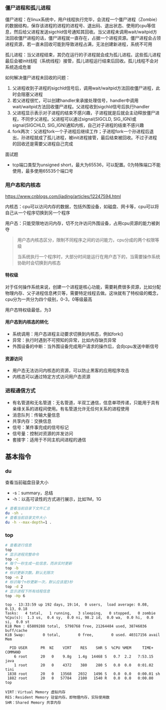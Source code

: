 ### 僵尸进程和孤儿进程

僵尸进程：在linux系统中，用户线程执行完毕，会流程一个僵尸进程（Zombie）的数据结构，保存该进程的进程的进程号、退出码、退出状态、使用的cpu等信息，然后给父进程发送sigchld信号通知其回收。当父进程未调用wait/waitpid方法回收僵尸进程的话，僵尸进程就一直存在，占据一个进程资源。僵尸进程会占领进程资源，若一直未回收可能到导致进程占满，无法创建新进程，系统不可用

孤儿进程：当父进程结束，其仍在运行的子进程就会成为孤儿进程。这些孤儿进程最后会被init线程（系统线程）接管，孤儿进程运行结束后回收。孤儿线程不会对系统造成危害

如何解决僵尸进程未回收的问题：

1. 父进程收到子进程的sigchld信号后，调用wait/waitpid方法回收僵尸进程，此时会阻塞父进程
2. 若父进程很忙，可以创建handler来承接处理信号，handler中调用wait/waitpid方法回收僵尸进程。父进程收到sigchld信号后执行handler
3. 父进程显示表示对子进程的结束不感兴趣，子进程就是后就会主动释放僵尸进程，不同步父进程。父进程可以通过signal(SIGCLD, SIG_IGN)或signal(SIGCHLD, SIG_IGN)通知内核，自己对子进程的结束不感兴趣
4. fork两次：父进程fork一个子进程后继续工作；子进程fork一个孙进程后退出，孙进程就成了孤儿进程，被init进程接管，最后结束被回收。不过子进程的回收还是需要父进程自己完成



面试题

- tcp端口类型为unsigned short，最大为65536，可以配置。0为特殊端口不能使用，最多使用65535个端口号

### 用户态和内核态

https://www.cnblogs.com/jiading/articles/12247594.html

内核态：cpu可以访问内存的数据，包括外围设备，如磁盘、网卡等，cpu可以将自己从一个程序切换到另一个程序

用户态：只能受限地访问内存，切不允许访问外围设备，占用cpu资源的能力被剥夺

> 用户态内核态区分，限制不同程序之间的访问能力，cpu分成的两个权限等级
>
> 当系统执行一个程序时，大部分时间是运行在用户态下的，当需要操作系统协助时会切换到内核态

#### 特权级

对于任何操作系统来说，创建一个进程是核心功能，需要耗费很多资源，比如分配物理内存、父子进程信息拷贝等，需要特定线程去做。这块就有了特权级的概念，cpu分为一共分为四个级别，0-3，0等级最高

用户态特权级最低，为3

#### 用户态到内核态的转化

- 系统调用：用户态进程主动要求切换到内核态，例如fork()
- 异常：执行时遇到不可预知的异常，比如内存缺页异常
- 外围设备的中断：当外围设备完成用户请求的操作后，会向cpu发送中断信号

#### 资源访问

- 用户态无法访问内核态的资源，可以防止黑客的应用程序攻击
- 内核态可以通过特定方式访问用户态资源

### 进程通信方式

- 有名管道和无名管道：无名管道，半双工通信，信息单项传递，只能用于具有亲缘关系的进程间使用。有名管道允许无任何关系的进程使用
- 消息队列：传输大量信息
- 共享内存：交换信息
- 信号：某件事完成的信号标记
- 信号量：控制对资源的并发访问
- 套接字：适用于不同主机间进程的通信

## 基本指令

### du

查看当前磁盘目录大小

- -s：summary，总结
- -h：以高可读性的方式进行展示，比如1M，1G

```sh
# 查看当前目录下文件汇总
du -sh .
# 查看当前目录文件大小
du -h --max-depth=1 .
```

### top

```sh
# 查看进行信息
top 
# 显示进程完整命令
top -c 
# 每个一秒生成一批信息，而非实时更新
top -b
# 标识更新次数。默认无限次
top -n 2
# 标识每个n秒更新一次，默认应该是3秒
top -d 2
# 显示进程下所有线程信息
top -Hp 6

```

```
top - 13:33:59 up 192 days, 19:14,  0 users,  load average: 0.08, 0.13, 0.18
Tasks:   4 total,   1 running,   3 sleeping,   0 stopped,   0 zombie
%Cpu(s):  1.3 us,  0.4 sy,  0.0 ni, 98.2 id,  0.0 wa,  0.0 hi,  0.0 si,  0.0 st
KiB Mem : 65809288 total,  5798768 free, 21264484 used, 38746036 buff/cache
KiB Swap:        0 total,        0 free,        0 used. 40317156 avail Mem 

  PID USER      PR  NI    VIRT    RES    SHR S  %CPU %MEM     TIME+ COMMAND                                                                                                                                      
    6 root      20   0    9.8g   1.4g  14468 S   0.7  2.2   7:53.15 java                                                                                                                                         
    1 root      20   0    4372    380    280 S   0.0  0.0   0:01.02 tini                                                                                                                                         
 1838 root      20   0   13568   2032   1496 S   0.0  0.0   0:00.01 sh                                                                                                                                           
 1882 root      20   0   57784   2100   1540 R   0.0  0.0   0:00.00 top

VIRT：Virtual Memory 虚拟内存
RES：Resident Memory 驻留内存。即物理内存，实际使用数
SHR：Shared Memory 共享内存
```

